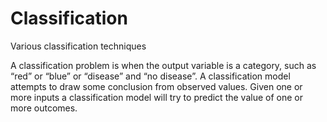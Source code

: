# Classification
Various classification techniques 

A classification problem is when the output variable is a category, such as “red” or “blue” or “disease” and “no disease”. A classification model attempts to draw some conclusion from observed values. Given one or more inputs a classification model will try to predict the value of one or more outcomes.
